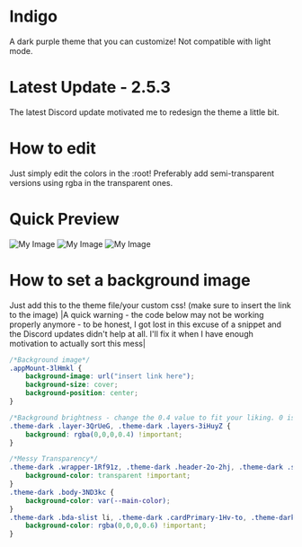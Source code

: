 # Indigo
A dark purple theme that you can customize! Not compatible with light mode.

# Latest Update - 2.5.3
The latest Discord update motivated me to redesign the theme a little bit.

# How to edit

Just simply edit the colors in the :root! Preferably add semi-transparent versions using rgba in the transparent ones.
 
# Quick Preview
![My Image](https://cdn.discordapp.com/attachments/477916496673112066/570576876746178570/Discord_otDGDhTspi.png)
![My Image](https://cdn.discordapp.com/attachments/477916496673112066/570576880533766154/Discord_4vqTwfviNJ.png)
![My Image](https://cdn.discordapp.com/attachments/477916496673112066/570576878457585664/Discord_lio080YMP6.png)

# How to set a background image
Just add this to the theme file/your custom css! (make sure to insert the link to the image)
|A quick warning - the code below may not be working properly anymore - to be honest, I got lost in this excuse of a snippet and the Discord updates didn't help at all. I'll fix it when I have enough motivation to actually sort this mess|
```css
/*Background image*/
.appMount-3lHmkl {
    background-image: url("insert link here");
    background-size: cover;
    background-position: center;
}

/*Background brightness - change the 0.4 value to fit your liking. 0 is the brightest and 1 is solid black*/
.theme-dark .layer-3QrUeG, .theme-dark .layers-3iHuyZ {
    background: rgba(0,0,0,0.4) !important;
}

/*Messy Transparency*/
.theme-dark .wrapper-1Rf91z, .theme-dark .header-2o-2hj, .theme-dark .scrollerWrap-2lJEkd, .theme-dark .container-2Thooq, .theme-dark .headerBar-UHpsPw, .theme-dark .messagesWrapper-3lZDfY, .theme-dark .chat-3bRxxu form, .theme-dark .searchBar-6Kv8R2, .theme-dark .members-1998pB, .theme-dark #friends .friends-table .friends-table-header, .channels-Ie2l6A, .theme-dark .chat-3bRxxu, .container-PNkimc, .flex-spacer, .theme-dark .container-2lgZY8, .theme-dark .content-yTz4x3, .theme-dark #friends, .theme-dark .ui-standard-sidebar-view .sidebar-region, .scrollerWrap-2lJEkd, .theme-dark .ui-standard-sidebar-view, .theme-dark .modal-3HD5ck, .theme-dark .ui-standard-sidebar-view .content-region, .theme-dark .standardSidebarView-3F1I7i, .theme-dark .contentRegion-3nDuYy, .theme-dark .sidebarRegion-VFTUkN, .theme-dark .typing-2GQL18, .theme-dark .gameLibrary-TTDw4Y, .theme-dark .header-39GIC8, .theme-dark .activityFeed-28jde9, .theme-dark .applicationStore-1pNvnv, .autocompleteRowVertical-q1K4ky, .themedPopout-25DgLi .header-SsaQ8X, .theme-dark .footer-1kmXd4, .theme-dark .messageGroupWrapper-o-Zw7G, .messageGroupWrapperOffsetCorrection-phOU-k, .theme-dark .item-1GzJrl, .theme-dark .container-3ayLPN, .theme-dark .search-results-wrap .search-result.expanded .search-result-message.hit, .theme-dark .search-results-wrap .search-result .hit, .theme-dark .queryContainer-RKFJW-, .theme-dark .search-results-wrap .search-header, .header-1R_AjF, .theme-dark .footer-2yfCgX, .theme-dark .container-3cGP6G, .create-guild-container.deprecated, .create-guild-container.deprecated .action, .theme-dark .card-FDVird:hover, .theme-dark .markup-2BOw-j pre, .theme-dark .container-3gCOGc, .theme-dark .friendsTable-133bsv .friendsTableHeader-32yE7d, .theme-dark .friendsTable-133bsv .friendTableAddWrapper-nHHZtK .friendTableAddHeader-m9bzFr, .theme-dark .friendsTable-133bsv .friendTableAddWrapper-nHHZtK .friendTableSuggestionsHeader-2zSnpD, .resultsWrapper-hoiXCY, .theme-dark .searchResultsWrap-2DKFzt {
    background-color: transparent !important;
}
.theme-dark .body-3ND3kc {
    background-color: var(--main-color);
}	
.theme-dark .bda-slist li, .theme-dark .cardPrimary-1Hv-to, .theme-dark .cardPrimaryEditable-3KtE4g, .theme-dark .cardPrimaryEditable-3KtE4g[style*="border-color: rgb(114, 137, 218); background-color: rgb(114, 137, 218);"], .theme-dark .autocomplete-1vrmpx, .theme-dark .messagesPopoutWrap-1MQ1bW, .theme-dark .popout-3sVMXz, .theme-dark .menu-Sp6bN1, .resultsGroup-r_nuzN, .theme-dark .search-results-wrap, .theme-dark.contextMenu-HLZMGh, .create-guild-container.deprecated .form.deprecated .form-inner, .theme-dark .card-FDVird:before, .theme-dark .button-mM-y8i, .uploadModal-2ifh8j, .theme-dark .wrapperAudio-1jDe0Q, .theme-dark .markup-2BOw-j code, .tooltip-1OS-Ti.black-2bmmnj, .theme-dark .searchHeader-1l-wpR, .theme-dark .searchResult-3pzFAB .hit-NLlWXA, .theme-dark .searchResult-3pzFAB.expanded-v2Szsz .searchResultMessage-2VxO12 {
    background-color: rgba(0,0,0,0.6) !important;
}
```
